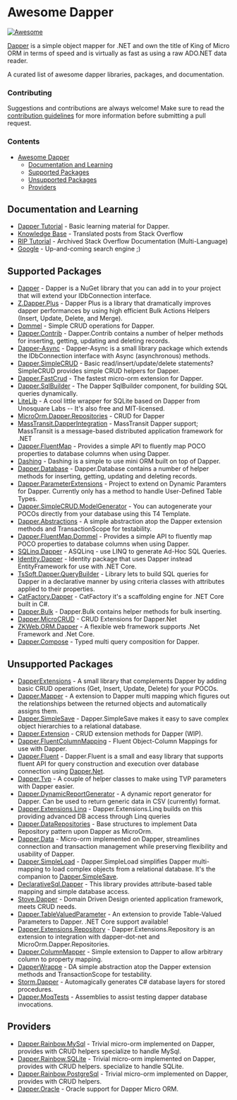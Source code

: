# Awesome Dapper

[![Awesome](https://awesome.re/badge-flat.svg)](https://awesome.re)

[Dapper](https://github.com/StackExchange/Dapper) is a simple object mapper for .NET and own the title of King of Micro ORM in terms of speed and is virtually as fast as using a raw ADO.NET data reader.

A curated list of awesome dapper libraries, packages, and documentation.

### Contributing

Suggestions and contributions are always welcome! Make sure to read the [contribution guidelines](https://github.com/zzzprojects/awesome-dapper/blob/master/CONTRIBUTING.md) for more information before submitting a pull request.

### Contents

- [Awesome Dapper](#awesome-dapper)
   - [Documentation and Learning](#documentation-and-learning)
   - [Supported Packages](#supported-packages)
   - [Unsupported Packages](#supported-packages)
   - [Providers](#providers)

## Documentation and Learning

- [Dapper Tutorial](http://dapper-tutorial.net/dapper) - Basic learning material for Dapper.
- [Knowledge Base](https://dapper-tutorial.net/knowledge-base) - Translated posts from Stack Overflow
- [RIP Tutorial](https://riptutorial.com/dapper) - Archived Stack Overflow Documentation (Multi-Language)
- [Google](http://www.letmegooglethat.com/?q=dapper) - Up-and-coming search engine ;) 

## Supported Packages
- [Dapper](https://github.com/StackExchange/Dapper) - Dapper is a NuGet library that you can add in to your project that will extend your IDbConnection interface.
- [Z.Dapper.Plus](http://dapper-plus.net/) - Dapper Plus is a library that dramatically improves dapper performances by using high efficient Bulk Actions Helpers (Insert, Update, Delete, and Merge).
- [Dommel](https://github.com/henkmollema/Dommel) - Simple CRUD operations for Dapper.
- [Dapper.Contrib](https://github.com/StackExchange/Dapper/tree/master/Dapper.Contrib) - Dapper.Contrib contains a number of helper methods for inserting, getting, updating and deleting records. 
- [Dapper-Async](https://github.com/StackExchange/Dapper/tree/master/Dapper.Rainbow) - Dapper-Async is a small library package which extends the IDbConnection interface with Async (asynchronous) methods.
- [Dapper.SimpleCRUD](https://github.com/ericdc1/Dapper.SimpleCRUD/) - Basic read/insert/update/delete statements? SimpleCRUD provides simple CRUD helpers for Dapper. 
- [Dapper.FastCrud](https://github.com/MoonStorm/Dapper.FastCRUD) - The fastest micro-orm extension for Dapper.
- [Dapper.SqlBuilder](https://github.com/StackExchange/Dapper/tree/master/Dapper.SqlBuilder) - The Dapper SqlBuilder component, for building SQL queries dynamically.
- [LiteLib](https://unosquare.github.io/litelib/) - A cool little wrapper for SQLite based on Dapper from Unosquare Labs -- It's also free and MIT-licensed.
- [MicroOrm.Dapper.Repositories](https://github.com/phnx47/MicroOrm.Dapper.Repositories) - CRUD for Dapper
- [MassTransit.DapperIntegration](https://github.com/MassTransit/MassTransit) - MassTransit Dapper support; MassTransit is a message-based distributed application framework for .NET 
- [Dapper.FluentMap](https://github.com/henkmollema/Dapper-FluentMap) - Provides a simple API to fluently map POCO properties to database columns when using Dapper. 
- [Dashing](https://github.com/Polylytics/dashing) - Dashing is a simple to use mini ORM built on top of Dapper.
- [Dapper.Database](https://github.com/dallasbeek/Dapper.Database) - Dapper.Database contains a number of helper methods for inserting, getting, updating and deleting records.
- [Dapper.ParameterExtensions](https://github.com/RasicN/Dapper-Parameters) - Project to extend on Dynamic Paramters for Dapper. Currently only has a method to handle User-Defined Table Types.
- [Dapper.SimpleCRUD.ModelGenerator](https://github.com/ericdc1/Dapper.SimpleCRUD/wiki/T4-Template) - You can autogenerate your POCOs directly from your database using this T4 Template.
- [Dapper.Abstractions](https://github.com/Tazmainiandevil/Dapper.Abstractions) - A simple abstraction atop the Dapper extension methods and TransactionScope for testability.
- [Dapper.FluentMap.Dommel](https://github.com/henkmollema/Dapper-FluentMap) - Provides a simple API to fluently map POCO properties to database columns when using Dapper.
- [SQLinq.Dapper](https://github.com/crpietschmann/SQLinq) - ASQLinq - use LINQ to generate Ad-Hoc SQL Queries.
- [Identity.Dapper](https://github.com/grandchamp/Identity.Dapper) - Identity package that uses Dapper instead EntityFramework for use with .NET Core.
- [TsSoft.Dapper.QueryBuilder](https://github.com/tssoft/TsSoft.Dapper.QueryBuilder) - Library lets to build SQL queries for Dapper in a declarative manner by using criteria classes with attributes applied to their properties.
- [CatFactory.Dapper](https://github.com/hherzl/CatFactory.Dapper) - CatFactory it's a scaffolding engine for .NET Core built in C#.
- [Dapper.Bulk](https://github.com/KostovMartin/Dapper.Bulk) - Dapper.Bulk contains helper methods for bulk inserting.
- [Dapper.MicroCRUD](https://github.com/berkeleybross/PeregrineDb) - CRUD Extensions for Dapper.Net
- [ZKWeb.ORM.Dapper](https://github.com/zkweb-framework/ZKWeb) - A flexible web framework supports .Net Framework and .Net Core.
- [Dapper.Compose](https://github.com/naasking/Dapper.Compose) - Typed multi query composition for Dapper.

## Unsupported Packages

- [DapperExtensions](https://github.com/tmsmith/Dapper-Extensions) - A small library that complements Dapper by adding basic CRUD operations (Get, Insert, Update, Delete) for your POCOs.
- [Dapper.Mapper](https://github.com/dotarj/Dapper.Mapper) - A extension to Dapper multi mapping which figures out the relationships between the returned objects and automatically assigns them. 
- [Dapper.SimpleSave](https://github.com/Paymentsense/Dapper.SimpleSave/) - Dapper.SimpleSave makes it easy to save complex object hierarchies to a relational database.
- [Dapper.Extension](https://github.com/m98proxy/Dapper.Extension) - CRUD extension methods for Dapper (WIP).
- [Dapper.FluentColumnMapping](https://github.com/alexander-87/Dapper.FluentColumnMapping) - Fluent Object-Column Mappings for use with Dapper.
- [Dapper.Fluent](https://github.com/beardeddev/dapper-fluent) - Dapper.Fluent is a small and easy library that supports fluent API for query construction and execution over database connection using [Dapper.Net](https://github.com/StackExchange/Dapper).
- [Dapper.Tvp](https://www.nuget.org/packages/Dapper.Tvp/) - A couple of helper classes to make using TVP parameters with Dapper easier.
- [Dapper.DynamicReportGenerator](https://github.com/kvnallen/Dapper.DynamicReportGenerator) - A dynamic report generator for Dapper. Can be used to return generic data in CSV (currently) format.
- [Dapper.Extensions.Linq](https://github.com/ryanwatson/Dapper.Extensions.Linq) - Dapper.Extensions.Linq builds on this providing advanced DB access through Linq queries
- [Dapper.DataRepositories](https://github.com/ElNinjaGaiden/Dapper.DataRepositories) - Base structures to implement Data Repository pattern upon Dapper as MicroOrm.
- [Dapper.Data](https://github.com/mkonstan/Dapper.Data) - Micro-orm implemented on Dapper, streamlines connection and transaction management while preserving flexibility and usability of Dapper.
- [Dapper.SimpleLoad](https://github.com/Paymentsense/Dapper.SimpleLoad) - Dapper.SimpleLoad simplifies Dapper multi-mapping to load complex objects from a relational database. It's the companion to [Dapper.SimpleSave](https://github.com/Paymentsense/Dapper.SimpleSave).
- [DeclarativeSql.Dapper](https://github.com/xin9le/DeclarativeSql) - This library provides attribute-based table mapping and simple database access.
- [Stove.Dapper](https://github.com/stoveproject/Stove) - Domain Driven Design oriented application framework, meets CRUD needs.
- [Dapper.TableValuedParameter](https://github.com/ayberkcanturk/Dapper.TableValuedParameter) - An extension to provide Table-Valued Parameters to Dapper. .NET Core support available!
- [Dapper.Extensions.Repository](https://github.com/symondev/dapper-extensions-repository) - Dapper.Extensions.Repository is an extension to integration with dapper-dot-net and MicroOrm.Dapper.Repositories.
- [Dapper.ColumnMapper](https://github.com/dturkenk/Dapper.ColumnMapper) - Simple extension to Dapper to allow arbitrary column to property mapping.
- [DapperWrappe](https://github.com/half-ogre/dapper-wrapper) - DA simple abstraction atop the Dapper extension methods and TransactionScope for testability.
- [Storm.Dapper](https://github.com/infosupport/Storm) - Automagically generates C# database layers for stored procedures.
- [Dapper.MoqTests](https://github.com/laingsimon/Dapper.MoqTests) - Assemblies to assist testing dapper database invocations.
 
## Providers

- [Dapper.Rainbow.MySql](https://www.nuget.org/packages/Dapper.Rainbow.MySql/) - Trivial micro-orm implemented on Dapper, provides with CRUD helpers specialize to handle MySql.
- [Dapper.Rainbow.SQLite](https://www.nuget.org/packages/Dapper.Rainbow.SQLite/) - Trivial micro-orm implemented on Dapper, provides with CRUD helpers. specialize to handle SQLite.
- [Dapper.Rainbow.PostgreSql](https://www.nuget.org/packages/Dapper.Rainbow.PostgreSql) - Trivial micro-orm implemented on Dapper, provides with CRUD helpers.
- [Dapper.Oracle](https://www.nuget.org/packages/Dapper.Oracle/) - Oracle support for Dapper Micro ORM.


